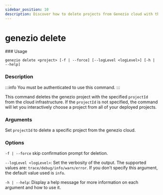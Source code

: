```yaml
---
sidebar_position: 10
description: Discover how to delete projects from Genezio cloud with the genezio delete command. Step-by-step instructions and options explained
---
```


# genezio delete

<head>
  <title>genezio delete CLI Command | Genezio Documentation</title>
</head>
### Usage

`genezio delete <project> [-f | --force] [--logLevel <logLevel>] [-h | --help]`

### Description

<!-- :::info -->

:::info
You must be authenticated to use this command.
:::

<!-- ::: -->

This command deletes the genezio project with the specified `projectId` from the cloud infrastructure. If the `projectId` is not specified, the command will let you interactively choose a project from all of your deployed projects.

### Arguments

Set `projectId` to delete a specific project from the genezio cloud.

### Options

`-f | --force` skip confirmation prompt for deletion.

`--logLevel <logLevel>`: Set the verbosity of the output. The supported values are: `trace/debug/info/warn/error`. If you don't specify this argument, the default value used is `info`.

`-h | --help`: Display a help message for more information on each argument and how to use it.
